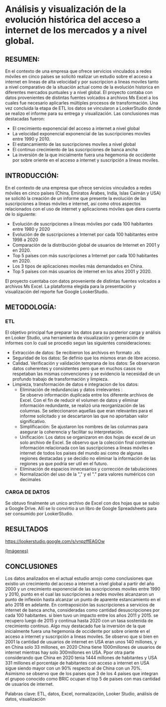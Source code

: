 # Análisis y visualización de la evolución histórica del acceso a internet de los mercados y a nivel global.

## RESUMEN:
En el contexto de una empresa que ofrece servicios vinculados a redes móviles en cinco países se solicitó realizar un estudio sobre el acceso a internet en lineas de alta velocidad y por suscripcion a lineas moviles tanto a nivel comparativo de la situación actual como de la evolución historica en diferentes mercados puntuales y a nivel global.
El proyecto contaba con datos provenientes de distintas fuentes volcados a archivos Ms Excel a los cuales fue necesario aplicarles múltiples procesos de transformación. Una vez concluida la etapa de ETL los datos se vincularon a LookerStudio donde se realizo el informe para su entrega y visualización.
Las conclusiones mas destacadas fueron: 
- El crecimiento exponencial del acceso a internet a nivel global
- La velocidad exponencial exponencial de las suscripciones moviles entre 1990 y 2010. 
- El estancamiento de las suscripciones moviles a nivel global
- El continuo crecimiento de las suscripciones de banca ancha
- La inversión de la que inicialmente fuera una hegemonia de occidente por sobre oriente en el acceso a internet y suscripción a lineas moviles.

## INTRODUCCIÓN:
En el contexto de una empresa que ofrece servicios vinculados a redes móviles en cinco países (China, Emiratos Árabes, India, Islas Caimán y USA) se solicitó la creación de un informe que presente la evolución de las suscripciones a líneas móviles e internet, así como otros aspectos relacionados con el uso de internet y aplicaciones móviles que diera cuenta de lo siguiente:

  - Evolución de suscripciones a líneas móviles por cada 100 habitantes entre 1980 y 2020
  - Evolución de de suscripciones a Internet por cada 100 habitantes entre 1998 a 2020
  - Comparación de la distribución global de usuarios de Internet en 2001 y en 2020.
  - Top 5 países con más suscripciones a Internet por cada 100 habitantes en 2020.
  - Los 3 tipos de aplicaciones moviles más demandados en China.
  - Top 5 países con más usuarios de internet en los años 2001 y 2020.

El proyecto cuentaba con datos proveniente de distintas fuentes volcados a archivos Ms Excel. La plataforma elegida para la presentación y visualización del reporte fue Google LookerStudio.

## METODOLOGÍA:
### ETL
El objetivo principal fue preparar los datos para su posterior carga y análisis en Looker Studio, una herramienta de visualización y generación de informes con lo cual se procedio segun las siguientes consideraciones:

- Extracción de datos: Se recibieron los archivos en formato .xls
- Seguridad de los datos: Se definio que los mismos eran de libre acceso.
- Calidad. Verificación y validación temprana de los datos: Se observaron datos coherentes y consistentes pero que en muchos casos no respetaban las mismas convenciones y se evidencio la necesidad de un profundo trabajo de transformación y limpieza.
- Limpieza, transformación de datos e integracion de los datos:
  + Eliminación de redundancias y datos irrelevantes :  
  Se observo información duplicada entre los diferente archivos de Excel.
  Con el fin de reducir el volumen de datos y eliminar información redundante, se realizó una reorganización de las columnas. Se seleccionaron aquellas que eran relevantes para el informe solicitado y se descartaron las que no aportaban valor significativo. 
  + Simplificación:
  Se ajustaron los nombres de las columnas para asegurar la coherencia y facilitar su interpretación.
  + Unificación:
  Los datos se organizaron en dos hojas de excel de un solo archivo de Excel.
  Se observo que la colección final contenían información relacionada con las suscripciones a líneas móviles e internet de todos los paises del mundo asi como de algunas regiones destacadas y se decidio no eliminar la información de las regiones ya que podria ser util en el futuro.
  + Eliminación de espacios innecesarios y corrección de tabulaciones
  + Normalización del uso de la "," y el "." para valores numéricos con decimales

### CARGA DE DATOS 
Se obtuvo finalmente un unico archivo de Excel con dos hojas que se subio a Google Drive. Allī se lo convirtio a un libro de Google Spreadsheets para ser consumido por LookerStudio.

## RESULTADOS
https://lookerstudio.google.com/s/vnpzffEAGOw

[(Imágenes)](https://lookerstudio.google.com/s/vnpzffEAGOw)

## CONCLUSIONES
Los datos analizados en el actual estudio arrojo como conclusiones que existio un crecimiento del acceso a internet a nivel global a partir del año 2000 y un crecimiento exponencial de las suscripciones moviles entre 1990 y 2010, punto en el cual las suscripciones a redes moviles alcanzaron un punto de inflexión hasta alcanzar un punto de aparente estancamiento en el año 2018 en adelante.
En contraposición las suscripciones a servicios de internet de banca ancha, consideradas como cantidad desuscripciones por cada 100 habitantes. si bien tuvo un impacto entre los años 2011 y 2015. se recupero luego de 2015 y continua hasta 2020 con un tasa sostenida de crecimiento continuo.
Algo muy destacado fue la inversión de la que inicialmente fuera una hegemonia de occidente por sobre oriente en el acceso a internet y suscripción a lineas moviles. Se observo que si bien en 2001 la cantidad de usuarios de internet en USA eran unos 140 millones, y en China solo 33 millones, en 2020 China tiene 1000millones de usuarios de internet mientras hay solo 300millones en USA. Ppor otra parte considerando que China en 2020 tenia 1444 millones de habitantes y USA 331 millones el porcentaje de habitantes con acceso a internet en USA sigue siendo mayor con un 90% respecto al de China con un 70%.
Asimismo se observo que de los paises que 3 de los 4 paises que integran el grupoo conocido como BRIC ocupan el top 5 de paises con mas cantidad de usuarios de internet.

Palabras clave: ETL, datos, Excel, normalización, Looker Studio, análisis de datos, visualización

